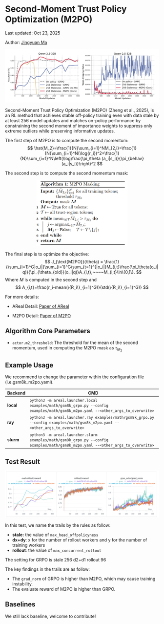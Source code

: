 # Second-Moment Trust Policy Optimization (M2PO)

Last updated: Oct 23, 2025

Author: [Jingyuan Ma](https://github.com/tsjyma)

![m2po figure](../figures/m2po.png)

Second-Moment Trust Policy Optimization (M2PO) (Zheng et al., 2025), is an RL method that achieves stable off-policy training even with data stale by at least 256 model updates and matches on-policy performance by constraining the second moment of importance weights to suppress only extreme outliers while preserving informative updates.

The first step of M2PO is to compute the second momentum:
$$
\hat{M_2}=\frac{1}{N}\sum_{i=1}^NM_{2,i}=\frac{1}{N}\sum_{i=1}^N(\log{r_i})^2=\frac{1}{N}\sum_{i=1}^N\left(\log\frac{\pi_\theta (a_i|s_i)}{\pi_{behav}(a_i|s_i)}\right)^2
$$

The second step is to compute the second momentum mask:

<center>
<img src="../figures/m2po_masking.png" width = "298" height = "217" alt="m2po masking"/>
</center>

The final step is to optimize the objective:
$$
J_{\text{M2PO}}(\theta) = \frac{1}{\sum_{i=1}^G|o_i|}\sum_{i=1}^G\sum_{t=1}^{|o_i|}M_{i,t}\frac{\pi_\theta(o_i|q)}{\pi_{\theta_{old}}(o_i|q)}A_{i,t},~~~~M_{i,t}\in\{0,1\}.
$$
Where $M$ is computed in the second step and
$$
A_{i,t}=\frac{r_i-mean(\{R_i\}_{i=1}^G)}{std(\{R_i\}_{i=1}^G)}
$$



For more details:

- AReal Detail: [Paper of AReal](https://arxiv.org/abs/2505.24298)

- M2PO Detail: [Paper of M2PO](https://arxiv.org/abs/2510.01161)

## Algorithm Core Parameters

- `actor.m2_threshold`: The threshold for the mean of the second momentum, used in computing the M2PO mask as $\tau_{M_2}$

## Example Usage

We recommend to change the parameter within the configuration file
(i.e.gsm8k_m2po.yaml).

| Backend   | CMD                                                                                                                              |
| --------- | -------------------------------------------------------------------------------------------------------------------------------- |
| **local** | `python3 -m areal.launcher.local examples/math/gsm8k_grpo.py --config examples/math/gsm8k_m2po.yaml --<other_args_to_overwrite>` |
| **ray**   | `python3 -m areal.launcher.ray examples/math/gsm8k_grpo.py --config examples/math/gsm8k_m2po.yaml --<other_args_to_overwrite>`   |
| **slurm** | `python3 -m areal.launcher.slurm examples/math/gsm8k_grpo.py --config examples/math/gsm8k_m2po.yaml --<other_args_to_overwrite>` |

## Test Result

![m2po test figure](../figures/m2po_test.png)

In this test, we name the trails by the rules as follow:
- **stale:** the value of `max_head_offpolicyness`
- **dx+dy**: x for the number of rollout workers and y for the number of training workers
- **rollout**: the value of `max_concurrent_rollout`

The setting for GRPO is stale 256 d2+d1 rollout 96

The key findings in the trails are as follow:
- The `grad_norm` of GRPO is higher than M2PO, which may cause training instability.
- The evaluate reward of M2PO is higher than GRPO.


## Baselines

We still lack baseline, welcome to contribute!
